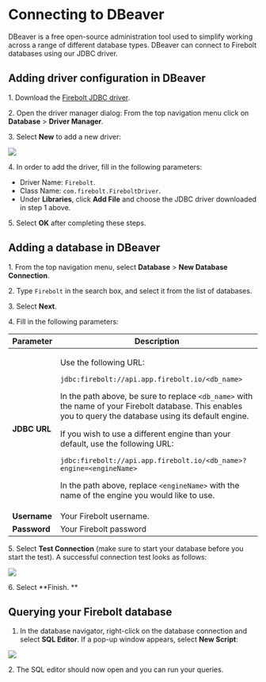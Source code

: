 # Connecting to DBeaver

DBeaver is a free open-source administration tool used to simplify working across a range of different database types. DBeaver can connect to Firebolt databases using our JDBC driver.

## Adding driver configuration in DBeaver

1\. Download the [Firebolt JDBC driver](../connecting-via-jdbc.md#downloading-the-driver).

2\. Open the driver manager dialog: From the top navigation menu click on **Database** > **Driver Manager**.

3\. Select **New** to add a new driver:&#x20;

![](../../.gitbook/assets/2021-11-11\_11-15-21.png)

4\. In order to add the driver, fill in the following parameters:

* Driver Name: `Firebolt`.
* Class Name: `com.firebolt.FireboltDriver`.
* Under **Libraries**, click **Add File** and choose the JDBC driver downloaded in step 1 above.

5\. Select **OK** after completing these steps.&#x20;

## Adding a database in DBeaver

1\. From the top navigation menu, select **Database** > **New Database Connection**.

2\. Type `Firebolt` in the search box, and select it from the list of databases.

3\. Select **Next**.

4\. Fill in the following parameters:

| Parameter    | Description                                                                                                                                                                                                                                                                                                                                                                                                                                                                                                                                                                                                                                     |
| ------------ | ----------------------------------------------------------------------------------------------------------------------------------------------------------------------------------------------------------------------------------------------------------------------------------------------------------------------------------------------------------------------------------------------------------------------------------------------------------------------------------------------------------------------------------------------------------------------------------------------------------------------------------------------- |
| **JDBC URL** | <p>Use the following URL: </p><p></p><p><code>jdbc:firebolt://api.app.firebolt.io/&#x3C;db_name></code></p><p></p><p>In the path above, be sure to replace <code>&#x3C;db_name></code> with the name of your Firebolt database. This enables you to query the database using its default engine. </p><p></p><p>If you wish to use a different engine than your default, use the following URL:</p><p><code></code></p><p><code>jdbc:firebolt://api.app.firebolt.io/&#x3C;db_name>?engine=&#x3C;engineName></code></p><p></p><p>In the path above, replace <code>&#x3C;engineName></code> with the name of the engine you would like to use.</p> |
| **Username** | Your Firebolt username.                                                                                                                                                                                                                                                                                                                                                                                                                                                                                                                                                                                                                         |
| **Password** | Your Firebolt password                                                                                                                                                                                                                                                                                                                                                                                                                                                                                                                                                                                                                          |

5\. Select **Test Connection** (make sure to start your database before you start the test). A successful connection test looks as follows:&#x20;

![](../../.gitbook/assets/spaces\_B1jjxQcP0FkZQXohz645\_uploads\_git-blob-3b1fcec277e06d2551e18f70c242a7e47e61a5fa\_dbeaver\_connection\_test.png)

6\. Select **Finish. **

## Querying your Firebolt database

1. In the database navigator, right-click on the database connection and select **SQL Editor**. If a pop-up window appears, select **New Script**:&#x20;

![](../../.gitbook/assets/dbeaver\_new\_script.png)

2\. The SQL editor should now open and you can run your queries.
